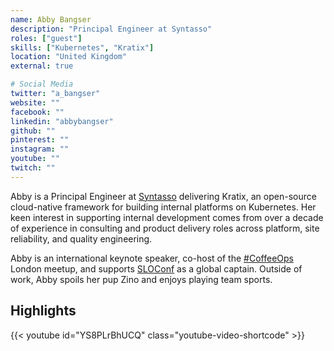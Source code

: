 ```yaml
---
name: Abby Bangser
description: "Principal Engineer at Syntasso"
roles: ["guest"]
skills: ["Kubernetes", "Kratix"]
location: "United Kingdom"
external: true

# Social Media 
twitter: "a_bangser"
website: ""
facebook: ""
linkedin: "abbybangser"
github: ""
pinterest: ""
instagram: ""
youtube: ""
twitch: ""
---
```


Abby is a Principal Engineer at [Syntasso](https://www.syntasso.io/) delivering Kratix, an open-source cloud-native framework for building internal platforms on Kubernetes. Her keen interest in supporting internal development comes from over a decade of experience in consulting and product delivery roles across platform, site reliability, and quality engineering.

Abby is an international keynote speaker, co-host of the [#CoffeeOps](https://www.meetup.com/coffeeops-london/) London meetup, and supports [SLOConf](https://www.sloconf.com/) as a global captain. Outside of work, Abby spoils her pup Zino and enjoys playing team sports.

<!--more-->


## Highlights

{{< youtube id="YS8PLrBhUCQ" class="youtube-video-shortcode" >}}
